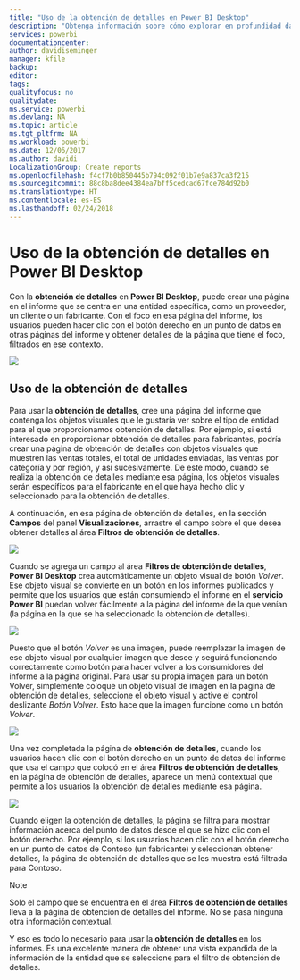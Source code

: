 ```yaml
---
title: "Uso de la obtención de detalles en Power BI Desktop"
description: "Obtenga información sobre cómo explorar en profundidad datos en una nueva página del informe en Power BI Desktop"
services: powerbi
documentationcenter: 
author: davidiseminger
manager: kfile
backup: 
editor: 
tags: 
qualityfocus: no
qualitydate: 
ms.service: powerbi
ms.devlang: NA
ms.topic: article
ms.tgt_pltfrm: NA
ms.workload: powerbi
ms.date: 12/06/2017
ms.author: davidi
LocalizationGroup: Create reports
ms.openlocfilehash: f4cf7b0b850445b794c092f01b7e9a837ca3f215
ms.sourcegitcommit: 88c8ba8dee4384ea7bff5cedcad67fce784d92b0
ms.translationtype: HT
ms.contentlocale: es-ES
ms.lasthandoff: 02/24/2018
---
```

# <a name="use-drillthrough-in-power-bi-desktop"></a>Uso de la obtención de detalles en Power BI Desktop
Con la **obtención de detalles** en **Power BI Desktop**, puede crear una página en el informe que se centra en una entidad específica, como un proveedor, un cliente o un fabricante. Con el foco en esa página del informe, los usuarios pueden hacer clic con el botón derecho en un punto de datos en otras páginas del informe y obtener detalles de la página que tiene el foco, filtrados en ese contexto.

![](media/desktop-drillthrough/drillthrough_01.png)

## <a name="using-drillthrough"></a>Uso de la obtención de detalles
Para usar la **obtención de detalles**, cree una página del informe que contenga los objetos visuales que le gustaría ver sobre el tipo de entidad para el que proporcionamos obtención de detalles. Por ejemplo, si está interesado en proporcionar obtención de detalles para fabricantes, podría crear una página de obtención de detalles con objetos visuales que muestren las ventas totales, el total de unidades enviadas, las ventas por categoría y por región, y así sucesivamente. De este modo, cuando se realiza la obtención de detalles mediante esa página, los objetos visuales serán específicos para el fabricante en el que haya hecho clic y seleccionado para la obtención de detalles.

A continuación, en esa página de obtención de detalles, en la sección **Campos** del panel **Visualizaciones**, arrastre el campo sobre el que desea obtener detalles al área **Filtros de obtención de detalles**.

![](media/desktop-drillthrough/drillthrough_02.png)

Cuando se agrega un campo al área **Filtros de obtención de detalles**, **Power BI Desktop** crea automáticamente un objeto visual de botón *Volver*. Ese objeto visual se convierte en un botón en los informes publicados y permite que los usuarios que están consumiendo el informe en el **servicio Power BI** puedan volver fácilmente a la página del informe de la que venían (la página en la que se ha seleccionado la obtención de detalles).

![](media/desktop-drillthrough/drillthrough_03.png)

Puesto que el botón *Volver* es una imagen, puede reemplazar la imagen de ese objeto visual por cualquier imagen que desee y seguirá funcionando correctamente como botón para hacer volver a los consumidores del informe a la página original. Para usar su propia imagen para un botón Volver, simplemente coloque un objeto visual de imagen en la página de obtención de detalles, seleccione el objeto visual y active el control deslizante *Botón Volver*. Esto hace que la imagen funcione como un botón *Volver*.

![](media/desktop-drillthrough/drillthrough_05.png)

Una vez completada la página de **obtención de detalles**, cuando los usuarios hacen clic con el botón derecho en un punto de datos del informe que usa el campo que colocó en el área **Filtros de obtención de detalles**, en la página de obtención de detalles, aparece un menú contextual que permite a los usuarios la obtención de detalles mediante esa página.

![](media/desktop-drillthrough/drillthrough_04.png)

Cuando eligen la obtención de detalles, la página se filtra para mostrar información acerca del punto de datos desde el que se hizo clic con el botón derecho. Por ejemplo, si los usuarios hacen clic con el botón derecho en un punto de datos de Contoso (un fabricante) y seleccionan obtener detalles, la página de obtención de detalles que se les muestra está filtrada para Contoso.

> [!NOTE]
> Solo el campo que se encuentra en el área **Filtros de obtención de detalles** lleva a la página de obtención de detalles del informe. No se pasa ninguna otra información contextual.
> 
> 

Y eso es todo lo necesario para usar la **obtención de detalles** en los informes. Es una excelente manera de obtener una vista expandida de la información de la entidad que se seleccione para el filtro de obtención de detalles.

